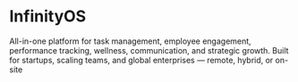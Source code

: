 # InfinityOS
All-in-one platform for task management, employee engagement, performance tracking, wellness, communication, and strategic growth. Built for startups, scaling teams, and global enterprises — remote, hybrid, or on-site
